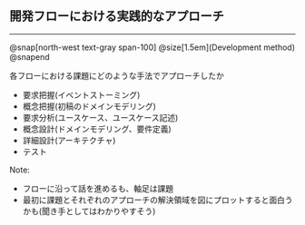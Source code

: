 ## 開発フローにおける実践的なアプローチ

---

@snap[north-west text-gray span-100]
@size[1.5em](Development method)
@snapend

各フローにおける課題にどのような手法でアプローチしたか

- 要求把握(イベントストーミング)
- 概念把握(初稿のドメインモデリング)
- 要求分析(ユースケース、ユースケース記述)
- 概念設計(ドメインモデリング、要件定義)
- 詳細設計(アーキテクチャ)
- テスト

Note: 
 
- フローに沿って話を進めるも、軸足は課題 
- 最初に課題とそれぞれのアプローチの解決領域を図にプロットすると面白うかも(聞き手としてはわかりやすそう)
